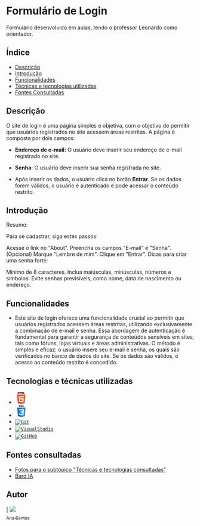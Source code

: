 # Formulário de Login
Formulário desenvolvido em aulas, tendo o professor Leonardo como orientador.
 
## Índice
* [Descrição](#descrição)
* [Introdução](#introdução)
* [Funcionalidades](#funcionalidades)
* [Técnicas e tecnologias utilizadas](#técnicas-e-tecnologias-utilizadas)
* [Fontes Consultadas](#fontes-consultadas)
 
## Descrição
O site de login é uma página simples e objetiva, com o objetivo de permitir que usuários registrados no site acessem áreas restritas. A página é composta por dois campos:
 
- **Endereço de e-mail:** O usuário deve inserir seu endereço de e-mail registrado no site.
- **Senha:** O usuário deve inserir sua senha registrada no site.
 
- Após inserir os dados, o usuário clica no botão **Entrar**. Se os dados forem válidos, o usuário é autenticado e pode acessar o conteúdo restrito.
 
## Introdução
Resumo:

Para se cadastrar, siga estes passos:

Acesse o link no "About".
Preencha os campos "E-mail" e "Senha".
(Opcional) Marque "Lembre de mim".
Clique em "Entrar".
Dicas para criar uma senha forte:

Mínimo de 8 caracteres.
Inclua maiúsculas, minúsculas, números e símbolos.
Evite senhas previsíveis, como nome, data de nascimento ou endereço.

## Funcionalidades
 - Este site de login oferece uma funcionalidade crucial ao permitir que usuários registrados acessem áreas restritas, utilizando exclusivamente a combinação de e-mail e senha. Essa abordagem de autenticação é fundamental para garantir a segurança de conteúdos sensíveis em sites, tais como fóruns, lojas virtuais e áreas administrativas. O método é simples e eficaz: o usuário insere seu e-mail e senha, os quais são verificados no banco de dados do site. Se os dados são válidos, o acesso ao conteúdo restrito é concedido.
## Tecnologias e técnicas utilizadas
* [<code><img height="32" src="https://raw.githubusercontent.com/github/explore/80688e429a7d4ef2fca1e82350fe8e3517d3494d/topics/html/html.png" alt="HTML5"/></code>](https://developer.mozilla.org/pt-BR/docs/Web/HTML)
* [<code><img height="32" src="https://raw.githubusercontent.com/github/explore/80688e429a7d4ef2fca1e82350fe8e3517d3494d/topics/css/css.png" alt="CSS"/></code>](https://developer.mozilla.org/pt-BR/docs/Web/CSS)
* [<code><img height="32" src="https://www.malwarebytes.com/wp-content/uploads/sites/2/2023/01/asset_upload_file97293_255583.jpg" alt="Git"/></code>](https://git-scm.com/)
* [<code><img height="32" src="https://img.shields.io/badge/VSCode-0078D4?style=for-the-badge&logo=visual%20studio%20code&logoColor=white" alt="VisualStudio"/></code>](https://code.visualstudio.com/)
* [<code><img height="32" src="https://img.shields.io/badge/GitHub-100000?style=for-the-badge&logo=github&logoColor=white" alt="GitHub"/></code>](https://github.com/)
 
## Fontes consultadas
* [Fotos para o subtópico "Técnicas e tecnologias consultadas"](https://github.com/alexandresanlim/Badges4-README.md-Profile)
* [Bard IA](https://bard.google.com/?utm_source=sem&utm_medium=paid-media&utm_campaign=q4ptBR_sem6&gclid=Cj0KCQiAgqGrBhDtARIsAM5s0_k9W8OsK3vmqlcY5UaHv-rq88tc1i5vpDnRCh9RXFkoF3otpUqYCr4aAgjyEALw_wcB)
 
## Autor
|  [<img loading="lazy" src="https://avatars.githubusercontent.com/u/140711663?v=4" width=115><br><sub>Ana Santos</sub>](https://github.com/barbosaantony) 
